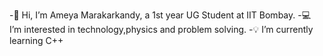 -👋 Hi, I’m Ameya Marakarkandy, a 1st year UG Student at IIT Bombay.
-💻 I’m interested in technology,physics and problem solving.
-💡 I’m currently learning C++


<!---
DANGERCOMIX07/DANGERCOMIX07 is a ✨ special ✨ repository because its `README.md` (this file) appears on your GitHub profile.
You can click the Preview link to take a look at your changes.
--->
